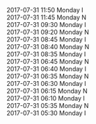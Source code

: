 2017-07-31 11:50 Monday  I  
2017-07-31 11:45 Monday  N  
2017-07-31 09:30 Monday  I  
2017-07-31 09:20 Monday  N  
2017-07-31 08:45 Monday  I  
2017-07-31 08:40 Monday  N  
2017-07-31 08:35 Monday  I  
2017-07-31 06:45 Monday  N  
2017-07-31 06:40 Monday  I  
2017-07-31 06:35 Monday  N  
2017-07-31 06:30 Monday  I  
2017-07-31 06:15 Monday  N  
2017-07-31 06:10 Monday  I  
2017-07-31 05:35 Monday  N  
2017-07-31 05:30 Monday  I  
